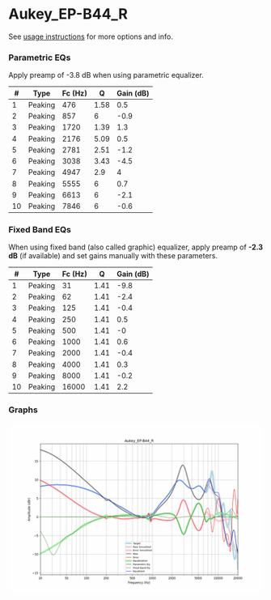# Aukey_EP-B44_R
See [usage instructions](https://github.com/jaakkopasanen/AutoEq#usage) for more options and info.

### Parametric EQs
Apply preamp of -3.8 dB when using parametric equalizer.

|   # | Type    |   Fc (Hz) |    Q |   Gain (dB) |
|-----|---------|-----------|------|-------------|
|   1 | Peaking |       476 | 1.58 |         0.5 |
|   2 | Peaking |       857 | 6    |        -0.9 |
|   3 | Peaking |      1720 | 1.39 |         1.3 |
|   4 | Peaking |      2176 | 5.09 |         0.5 |
|   5 | Peaking |      2781 | 2.51 |        -1.2 |
|   6 | Peaking |      3038 | 3.43 |        -4.5 |
|   7 | Peaking |      4947 | 2.9  |         4   |
|   8 | Peaking |      5555 | 6    |         0.7 |
|   9 | Peaking |      6613 | 6    |        -2.1 |
|  10 | Peaking |      7846 | 6    |        -0.6 |

### Fixed Band EQs
When using fixed band (also called graphic) equalizer, apply preamp of **-2.3 dB** (if available) and set gains manually with these parameters.

|   # | Type    |   Fc (Hz) |    Q |   Gain (dB) |
|-----|---------|-----------|------|-------------|
|   1 | Peaking |        31 | 1.41 |        -9.8 |
|   2 | Peaking |        62 | 1.41 |        -2.4 |
|   3 | Peaking |       125 | 1.41 |        -0.4 |
|   4 | Peaking |       250 | 1.41 |         0.5 |
|   5 | Peaking |       500 | 1.41 |        -0   |
|   6 | Peaking |      1000 | 1.41 |         0.6 |
|   7 | Peaking |      2000 | 1.41 |        -0.4 |
|   8 | Peaking |      4000 | 1.41 |         0.3 |
|   9 | Peaking |      8000 | 1.41 |        -0.2 |
|  10 | Peaking |     16000 | 1.41 |         2.2 |

### Graphs
![](./Aukey_EP-B44_R.png)
